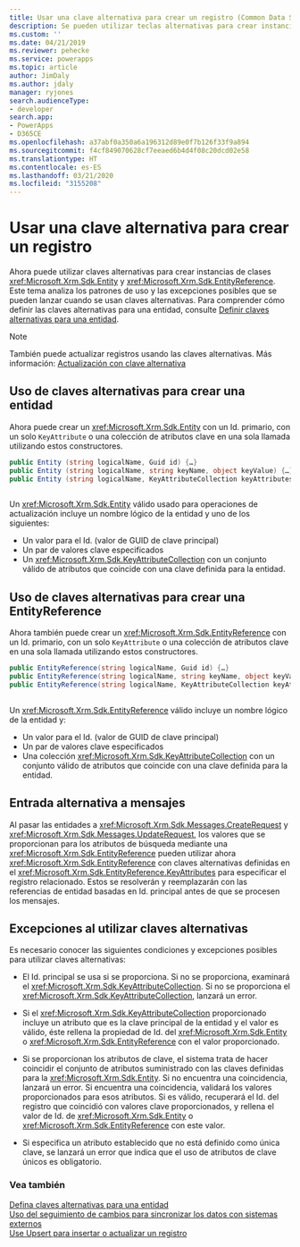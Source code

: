```yaml
---
title: Usar una clave alternativa para crear un registro (Common Data Service) | Microsoft Docs
description: Se pueden utilizar teclas alternativas para crear instancias de clases Entity y EntityReference. Este tema analiza los patrones de uso y las excepciones posibles que se pueden lanzar cuando se usan claves alternativas.
ms.custom: ''
ms.date: 04/21/2019
ms.reviewer: pehecke
ms.service: powerapps
ms.topic: article
author: JimDaly
ms.author: jdaly
manager: ryjones
search.audienceType:
- developer
search.app:
- PowerApps
- D365CE
ms.openlocfilehash: a37abf0a350a6a196312d89e0f7b126f33f9a894
ms.sourcegitcommit: f4cf849070628cf7eeaed6b4d4f08c20dcd02e58
ms.translationtype: HT
ms.contentlocale: es-ES
ms.lasthandoff: 03/21/2020
ms.locfileid: "3155208"
---
```

# <a name="use-an-alternate-key-to-create-a-record"></a>Usar una clave alternativa para crear un registro

Ahora puede utilizar claves alternativas para crear instancias de clases <xref:Microsoft.Xrm.Sdk.Entity> y <xref:Microsoft.Xrm.Sdk.EntityReference>. Este tema analiza los patrones de uso y las excepciones posibles que se pueden lanzar cuando se usan claves alternativas. Para comprender cómo definir las claves alternativas para una entidad, consulte [Definir claves alternativas para una entidad](define-alternate-keys-entity.md).  

> [!NOTE]
> También puede actualizar registros usando las claves alternativas. Más información: [Actualización con clave alternativa](org-service/entity-operations-update-delete.md#update-with-alternate-key)
  
<a name="BKMK_entity"></a>

## <a name="using-alternate-keys-to-create-an-entity"></a>Uso de claves alternativas para crear una entidad

Ahora puede crear un <xref:Microsoft.Xrm.Sdk.Entity> con un Id. primario, con un solo `KeyAttribute` o una colección de atributos clave en una sola llamada utilizando estos constructores.  
  
```csharp  
public Entity (string logicalName, Guid id) {…}    
public Entity (string logicalName, string keyName, object keyValue) {…}  
public Entity (string logicalName, KeyAttributeCollection keyAttributes) {…}  
  
```  
  
 Un <xref:Microsoft.Xrm.Sdk.Entity> válido usado para operaciones de actualización incluye un nombre lógico de la entidad y uno de los siguientes:  
  
- Un valor para el Id. (valor de GUID de clave principal)
- Un par de valores clave especificados
- Un <xref:Microsoft.Xrm.Sdk.KeyAttributeCollection> con un conjunto válido de atributos que coincide con una clave definida para la entidad.  
  
<a name="BKMK_EntityReference"></a>

## <a name="using-alternate-keys-to-create-an-entityreference"></a>Uso de claves alternativas para crear una EntityReference

Ahora también puede crear un <xref:Microsoft.Xrm.Sdk.EntityReference> con un Id. primario, con un solo `KeyAttribute` o una colección de atributos clave en una sola llamada utilizando estos constructores.  
  
```csharp  
public EntityReference(string logicalName, Guid id) {…}    
public EntityReference(string logicalName, string keyName, object keyValue) {…}    
public EntityReference(string logicalName, KeyAttributeCollection keyAttributeCollection) {…}  
  
```  
  
 Un <xref:Microsoft.Xrm.Sdk.EntityReference> válido incluye un nombre lógico de la entidad y:  
  
- Un valor para el Id. (valor de GUID de clave principal)  
- Un par de valores clave especificados
- Una colección <xref:Microsoft.Xrm.Sdk.KeyAttributeCollection> con un conjunto válido de atributos que coincide con una clave definida para la entidad.  
  
<a name="BKMK_input"></a> 
  
## <a name="alternative-input-to-messages"></a>Entrada alternativa a mensajes

Al pasar las entidades a <xref:Microsoft.Xrm.Sdk.Messages.CreateRequest> y <xref:Microsoft.Xrm.Sdk.Messages.UpdateRequest>, los valores que se proporcionan para los atributos de búsqueda mediante una <xref:Microsoft.Xrm.Sdk.EntityReference> pueden utilizar ahora <xref:Microsoft.Xrm.Sdk.EntityReference> con claves alternativas definidas en el <xref:Microsoft.Xrm.Sdk.EntityReference.KeyAttributes> para especificar el registro relacionado.  Estos se resolverán y reemplazarán con las referencias de entidad basadas en Id. principal antes de que se procesen los mensajes.  
  
<a name="BKMK_Exceptions"></a>   

## <a name="exceptions-when-using-alternate-keys"></a>Excepciones al utilizar claves alternativas

Es necesario conocer las siguientes condiciones y excepciones posibles para utilizar claves alternativas:  
  
- El Id. principal se usa si se proporciona. Si no se proporciona, examinará el <xref:Microsoft.Xrm.Sdk.KeyAttributeCollection>.  Si no se proporciona el <xref:Microsoft.Xrm.Sdk.KeyAttributeCollection>, lanzará un error.  
  
- Si el <xref:Microsoft.Xrm.Sdk.KeyAttributeCollection> proporcionado incluye un atributo que es la clave principal de la entidad y el valor es válido, éste rellena la propiedad de Id. del <xref:Microsoft.Xrm.Sdk.Entity> o <xref:Microsoft.Xrm.Sdk.EntityReference> con el valor proporcionado.  
  
- Si se proporcionan los atributos de clave, el sistema trata de hacer coincidir el conjunto de atributos suministrado con las claves definidas para la <xref:Microsoft.Xrm.Sdk.Entity>.  Si no encuentra una coincidencia, lanzará un error.  Si encuentra una coincidencia, validará los valores proporcionados para esos atributos. Si es válido, recuperará el Id. del registro que coincidió con valores clave proporcionados, y rellena el valor de Id. de <xref:Microsoft.Xrm.Sdk.Entity> o <xref:Microsoft.Xrm.Sdk.EntityReference> con este valor.  
  
- Si especifica un atributo establecido que no está definido como única clave, se lanzará un error que indica que el uso de atributos de clave únicos es obligatorio.  
  
### <a name="see-also"></a>Vea también

[Defina claves alternativas para una entidad](define-alternate-keys-entity.md)   
[Uso del seguimiento de cambios para sincronizar los datos con sistemas externos](use-change-tracking-synchronize-data-external-systems.md)   
[Use Upsert para insertar o actualizar un registro](use-upsert-insert-update-record.md)
